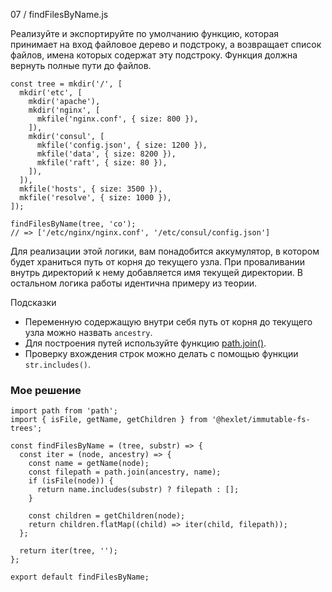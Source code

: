 07 / findFilesByName.js

Реализуйте и экспортируйте по умолчанию функцию, которая принимает на вход файловое дерево и подстроку, а возвращает список файлов, имена которых содержат эту подстроку. Функция должна вернуть полные пути до файлов.

```
const tree = mkdir('/', [
  mkdir('etc', [
    mkdir('apache'),
    mkdir('nginx', [
      mkfile('nginx.conf', { size: 800 }),
    ]),
    mkdir('consul', [
      mkfile('config.json', { size: 1200 }),
      mkfile('data', { size: 8200 }),
      mkfile('raft', { size: 80 }),
    ]),
  ]),
  mkfile('hosts', { size: 3500 }),
  mkfile('resolve', { size: 1000 }),
]);

findFilesByName(tree, 'co');
// => ['/etc/nginx/nginx.conf', '/etc/consul/config.json']
```

Для реализации этой логики, вам понадобится аккумулятор, в котором будет храниться путь от корня до текущего узла. При проваливании внутрь директорий к нему добавляется имя текущей директории. В остальном логика работы идентична примеру из теории.

Подсказки

* Переменную содержащую внутри себя путь от корня до текущего узла можно назвать `ancestry`.
* Для построения путей используйте функцию [path.join()](https://nodejs.org/api/path.html#path_path_join_paths).
* Проверку вхождения строк можно делать с помощью функции `str.includes()`.

### Мое решение
```
import path from 'path';
import { isFile, getName, getChildren } from '@hexlet/immutable-fs-trees';

const findFilesByName = (tree, substr) => {
  const iter = (node, ancestry) => {
    const name = getName(node);
    const filepath = path.join(ancestry, name);
    if (isFile(node)) {
      return name.includes(substr) ? filepath : [];
    }

    const children = getChildren(node);
    return children.flatMap((child) => iter(child, filepath));
  };

  return iter(tree, '');
};

export default findFilesByName;
```